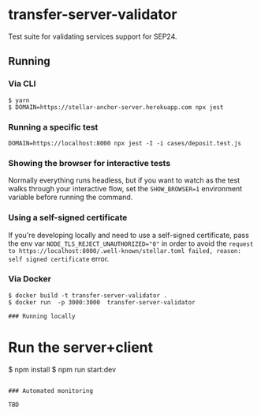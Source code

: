 # transfer-server-validator

Test suite for validating services support for SEP24.

## Running

### Via CLI

```
$ yarn
$ DOMAIN=https://stellar-anchor-server.herokuapp.com npx jest
```

### Running a specific test

```
DOMAIN=https://localhost:8000 npx jest -I -i cases/deposit.test.js
```

### Showing the browser for interactive tests

Normally everything runs headless, but if you want to watch as the test walks through
your interactive flow, set the `SHOW_BROWSER=1` environment variable before running the command.

### Using a self-signed certificate

If you're developing locally and need to use a self-signed certificate, pass the env var `NODE_TLS_REJECT_UNAUTHORIZED="0"` in order to avoid the `request to https://localhost:8000/.well-known/stellar.toml failed, reason: self signed certificate` error.

### Via Docker

```
$ docker build -t transfer-server-validator .
$ docker run  -p 3000:3000  transfer-server-validator

### Running locally

```
# Run the server+client
$ npm install
$ npm run start:dev
```

### Automated monitoring

TBD
